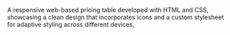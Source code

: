 A responsive web-based pricing table developed with HTML and CSS, showcasing a clean design that incorporates icons and a custom stylesheet for adaptive styling across different devices,
